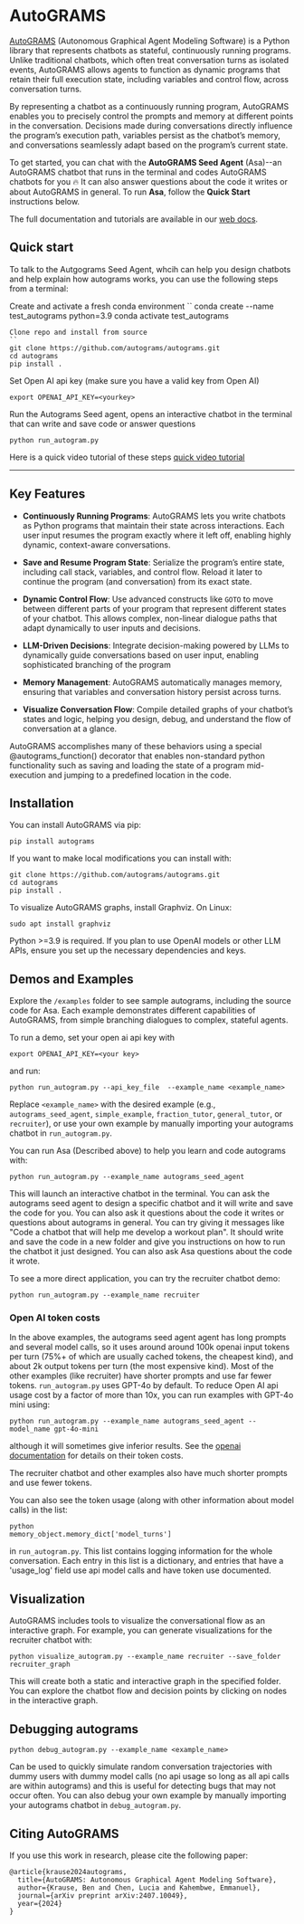 # AutoGRAMS

[AutoGRAMS](https://github.com/autograms/autograms) (Autonomous Graphical Agent Modeling Software) is a Python library that represents chatbots as stateful, continuously running programs. Unlike traditional chatbots, which often treat conversation turns as isolated events, AutoGRAMS allows agents to function as dynamic programs that retain their full execution state, including variables and control flow, across conversation turns.

By representing a chatbot as a continuously running program, AutoGRAMS enables you to precisely control the prompts and memory at different points in the conversation. Decisions made during conversations directly influence the program’s execution path, variables persist as the chatbot’s memory, and conversations seamlessly adapt based on the program’s current state.


To get started, you can chat with the **AutoGRAMS Seed Agent** (Asa)--an AutoGRAMS chatbot that runs in the terminal and codes AutoGRAMS chatbots for you 🔥 It can also answer questions about the code it writes or about AutoGRAMS in general. To run **Asa**, follow the **Quick Start** instructions below.


The full documentation and tutorials are available in our [web docs](https://autograms.github.io/autograms). 


## Quick start

To talk to the Autgograms Seed Agent, whcih can help you design chatbots and help explain how autograms works, you can use the following steps from a terminal:

Create and activate a fresh conda environment
``
conda create --name test_autograms python=3.9
conda activate  test_autograms
```
Clone repo and install from source
``
git clone https://github.com/autograms/autograms.git
cd autograms
pip install .
```
Set Open AI api key (make sure you have a valid key from Open AI)
```
export OPENAI_API_KEY=<yourkey>
```

Run the Autograms Seed agent, opens an interactive chatbot in the terminal that can write and save code or answer questions
```
python run_autogram.py
```

Here is a quick video tutorial of these steps [quick video tutorial](https://www.youtube.com/watch?v=MPrpPGqbaOM)

---

## Key Features

- **Continuously Running Programs**: AutoGRAMS lets you write chatbots as Python programs that maintain their state across interactions. Each user input resumes the program exactly where it left off, enabling highly dynamic, context-aware conversations. 

- **Save and Resume Program State**: Serialize the program’s entire state, including call stack, variables, and control flow. Reload it later to continue the program (and conversation) from its exact state.

- **Dynamic Control Flow**: Use advanced constructs like `GOTO` to move between different parts of your program that represent different states of your chatbot. This allows complex, non-linear dialogue paths that adapt dynamically to user inputs and decisions.

- **LLM-Driven Decisions**: Integrate decision-making powered by LLMs to dynamically guide conversations based on user input, enabling sophisticated branching of the program

- **Memory Management**: AutoGRAMS automatically manages memory, ensuring that variables and conversation history persist across turns.

- **Visualize Conversation Flow**: Compile detailed graphs of your chatbot’s states and logic, helping you design, debug, and understand the flow of conversation at a glance.


AutoGRAMS accomplishes many of these behaviors using a special @autograms_function() decorator that enables non-standard python functionality such as saving and loading the state of a program mid-execution and jumping to a predefined location in the code. 



## Installation

You can install AutoGRAMS via pip:

```
pip install autograms
```

If you want to make local modifications you can install with:

```
git clone https://github.com/autograms/autograms.git
cd autograms
pip install .
```

To visualize AutoGRAMS graphs, install Graphviz. On Linux:

```
sudo apt install graphviz
```

Python >=3.9 is required. If you plan to use OpenAI models or other LLM APIs, ensure you set up the necessary dependencies and keys.


## Demos and Examples

Explore the `/examples` folder to see sample autograms, including the source code for Asa. Each example demonstrates different capabilities of AutoGRAMS, from simple branching dialogues to complex, stateful agents.

To run a demo, set your open ai api key with 


`export OPENAI_API_KEY=<your key>`

and run:

```
python run_autogram.py --api_key_file  --example_name <example_name>
```

Replace `<example_name>` with the desired example (e.g., `autograms_seed_agent`, `simple_example`, `fraction_tutor`, `general_tutor`, or `recruiter`), or use your own example by manually importing your autograms chatbot in `run_autogram.py`.



You can run Asa (Described above) to help you learn and code autograms with:

```
python run_autogram.py --example_name autograms_seed_agent
```

This will launch an interactive chatbot in the terminal. You can ask the autograms seed agent to design a specific chatbot and it will write and save the code for you. You can also ask it questions about the code it writes or questions about autograms in general. You can try giving it messages like "Code a chatbot that will help me develop a workout plan". It should write and save the code in a new folder and give you instructions on how to run the chatbot it just designed. You can also ask Asa questions about the code it wrote.


To see a more direct application, you can try the recruiter chatbot demo:

```
python run_autogram.py --example_name recruiter
```

### Open AI token costs

In the above examples, the autograms seed agent agent has long prompts and several model calls, so it uses around around 100k openai input tokens per turn (75%+ of which are usually cached tokens, the cheapest kind), and about 2k output tokens per turn (the most expensive kind). Most of the other examples (like recruiter) have shorter prompts and use far fewer tokens. `run_autogram.py` uses GPT-4o by default. To reduce Open AI api usage cost by a factor of more than 10x, you can run examples with GPT-4o mini using:
```
python run_autogram.py --example_name autograms_seed_agent --model_name gpt-4o-mini
```
although it will sometimes give inferior results. See the [openai documentation](https://openai.com/api/pricing/) for details on their token costs.

The recruiter chatbot and other examples also have much shorter prompts and use fewer tokens.

You can also see the token usage (along with other information about model calls) in the list:

```
python 
memory_object.memory_dict['model_turns']
```


in `run_autogram.py`. This list contains logging information for the whole conversation. Each entry in this list is a dictionary, and entries that have a 'usage_log' field use api model calls and have token use documented.



## Visualization

AutoGRAMS includes tools to visualize the conversational flow as an interactive graph. For example, you can generate visualizations for the recruiter chatbot with:

```
python visualize_autogram.py --example_name recruiter --save_folder recruiter_graph
```

This will create both a static and interactive graph in the specified folder. You can explore the chatbot flow and decision points by clicking on nodes in the interactive graph.




## Debugging autograms


`python debug_autogram.py --example_name <example_name>`

Can be used to quickly simulate random conversation trajectories with dummy users with dummy model calls (no api usage so long as all api calls are within autograms) and this is useful for detecting bugs that may not occur often. You can also debug your own example by manually importing your autograms chatbot in `debug_autogram.py`.

## Citing AutoGRAMS

If you use this work in research, please cite the following paper:

```
@article{krause2024autograms,
  title={AutoGRAMS: Autonomous Graphical Agent Modeling Software},
  author={Krause, Ben and Chen, Lucia and Kahembwe, Emmanuel},
  journal={arXiv preprint arXiv:2407.10049},
  year={2024}
}
```
